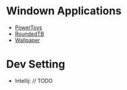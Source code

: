 # Windown Applications

- [PowerToys](https://learn.microsoft.com/en-us/windows/powertoys/)
- [RoundedTB](https://github.com/RoundedTB/RoundedTB)
- [Wallpaper](https://apps.microsoft.com/detail/9mxt89hrqc6p?hl=vi-VN&gl=VN)

# Dev Setting
- Intellij: // TODO
